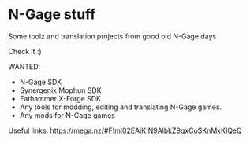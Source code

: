 # N-Gage stuff

Some toolz and translation projects from good old N-Gage days

Check it :)

WANTED:
- N-Gage SDK
- Synergenix Mophun SDK
- Fathammer X-Forge SDK
- Any tools for modding, editing and translating N-Gage games.
- Any mods for N-Gage games

Useful links:
https://mega.nz/#F!ml02EAjK!N9AlbkZ9qxCoSKnMxKIQeQ
